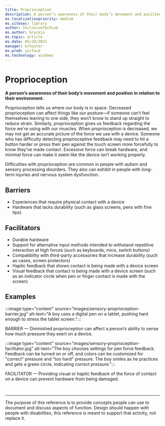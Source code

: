 ```yaml
---
title: Proprioception
description: A person’s awareness of their body’s movement and position in relation to their environment
ms.localizationpriority: medium
ms.sitesec: library
author: InclusiveTechLab
ms.author: brycejo 
ms.topic: article
ms.date: 05/20/2021
manager: krhunter
ms.prod: surface
ms.technology: windows
---
```


# Proprioception

**A person’s awareness of their body’s movement and position in relation to their environment.**

Proprioception tells us where our body is in space. Decreased proprioception can affect things like our posture—if someone can’t feel themselves leaning to one side, they won’t know to stand up straight to reduce strain. Similarly, proprioception gives us feedback regarding the force we're using with our muscles. When proprioception is decreased, we may not get an accurate picture of the force we use with a device. Someone who has difficulty detecting proprioceptive feedback may need to hit a button harder or press their pen against the touch screen more forcefully to know they’ve made contact. Excessive force can break hardware, and minimal force can make it seem like the device isn’t working properly. 

Difficulties with proprioception are common in people with autism and sensory processing disorders. They also can exhibit in people with long-term injuries and nervous system dysfunction.

## Barriers
* Experiences that require physical contact with a device
* Hardware that lacks durability (such as glass screens, pens with fine tips)

## Facilitators
* Durable hardware​
* Support for alternative input methods intended to withstand repetitive interaction at high forces (such as keyboards, mice, switch buttons)​
* Compatibility with third-party accessories that increase durability (such as cases, screen protectors)​
* Haptic feedback that shows contact is being made with a device screen 
* Visual feedback that contact is being made with a device screen (such as an indicator circle when pen or finger contact is made with the screen)​

## Examples

:::image type="content" source="images/sensory-proprioception-barrier.jpg" alt-text="A boy uses a digital pen on a tablet, pushing hard enough to stress the tablet screen.":::

BARRIER — Diminished proprioception can affect a person’s ability to sense how much pressure they exert on a device. 

:::image type="content" source="images/sensory-proprioception-facilitator.jpg" alt-text="The boy chooses settings for pen force feedback. Feedback can be turned on or off, and colors can be customized for &quot;correct&quot; pressure and &quot;too hard&quot; pressure. The boy smiles as he practices and gets a green circle, indicating correct pressure.":::

FACILITATOR — Providing visual or haptic feedback of the force of contact on a device can prevent hardware from being damaged.


&nbsp;

[comment]: # (Footer statement)
___
The purpose of this reference is to provide concepts people can use to document and discuss aspects of function. Design should happen with people with disabilities, this reference is meant to support that activity, not replace it. 